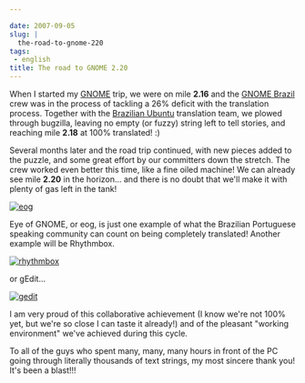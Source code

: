 ```yaml
---

date: 2007-09-05
slug: |
  the-road-to-gnome-220
tags:
 - english
title: The road to GNOME 2.20
---
```


When I started my [GNOME](http://www.gnome.org) trip, we were on mile
**2.16** and the [GNOME Brazil](http://live.gnome.org/GnomeBR/) crew was
in the process of tackling a 26% deficit with the translation process.
Together with the [Brazilian
Ubuntu](https://launchpad.net/~ubuntu-l10n-pt-br) translation team, we
plowed through bugzilla, leaving no empty (or fuzzy) string left to tell
stories, and reaching mile **2.18** at 100% translated! :)

Several months later and the road trip continued, with new pieces added
to the puzzle, and some great effort by our committers down the stretch.
The crew worked even better this time, like a fine oiled machine! We can
already see mile **2.20** in the horizon... and there is no doubt that
we'll make it with plenty of gas left in the tank!

[![eog](http://farm2.static.flickr.com/1142/1323479551_2fffa06e90.jpg)](http://www.flickr.com/photos/ogmaciel/1323479551/)

Eye of GNOME, or eog, is just one example of what the Brazilian
Portuguese speaking community can count on being completely translated!
Another example will be Rhythmbox.

[![rhythmbox](http://farm2.static.flickr.com/1103/1323479545_b2e043b928.jpg)](http://www.flickr.com/photos/ogmaciel/1323479545/)

or gEdit...

[![gedit](http://farm2.static.flickr.com/1386/1323479531_33e30d47b5.jpg)](http://www.flickr.com/photos/ogmaciel/1323479531/)

I am very proud of this collaborative achievement (I know we're not 100%
yet, but we're so close I can taste it already!) and of the pleasant
"working environment" we've achieved during this cycle.

To all of the guys who spent many, many, many hours in front of the PC
going through literally thousands of text strings, my most sincere thank
you! It's been a blast!!!
